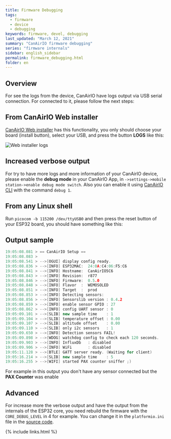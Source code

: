 ```yaml
---
title: Firmware Debugging
tags:
  - firmware
  - device
  - debugging
keywords: firmware, devel, debugging
last_updated: "March 12, 2021"
summary: "CanAirIO firmware debugging"
series: "firmware internals"
sidebar: english_sidebar
permalink: firmware_debugging.html
folder: en
---
```



## Overview

For see the logs from the device, CanAirIO have logs output via USB serial connection. For connected to it, please follow the next steps:

## From CanAirIO Web installer

[CanAirIO Web installer](https://canair.io/installer) has this functionality, you only should choose your board (install button), select your USB, and press the button **LOGS** like this:

![Web installer logs](/docs/images/web_installer_logs.gif)

## Increased verbose output

For try to have more logs and more information of your CanAirIO device, please enable the **debug mode** in your CanAirIO App, in `->settings->mobile station->enable debug mode switch`. Also you can enable it using [CanAirIO CLI](https://canair.io/docs/cli.html) with the command `debug 1`.

## From any Linux shell

Run `picocom -b 115200 /dev/ttyUSB0` and then press the reset button of your ESP32 board, you should have something like this:

## Output sample

```cpp
19:05:08.081 > == CanAirIO Setup ==
19:05:08.083 > 
19:05:08.541 > -->[OGUI] display config ready.
19:05:08.836 > -->[INFO] ESP32MAC:	24:0A:C4:06:F5:C6
19:05:08.841 > -->[INFO] Hostname:	CanAirIO5C6
19:05:08.843 > -->[INFO] Revision:	r877
19:05:08.846 > -->[INFO] Firmware:	0.5.0
19:05:08.848 > -->[INFO] Flavor  :	WEMOSOLED
19:05:08.851 > -->[INFO] Target  :	prod
19:05:08.853 > -->[INFO] Detecting sensors:
19:05:08.856 > -->[INFO] Sensorslib version	: 0.4.2
19:05:08.859 > -->[INFO] enable sensor GPIO	: 27
19:05:08.862 > -->[INFO] config UART sensor	: 0
19:05:09.101 > -->[SLIB] new sample time	: 1
19:05:09.104 > -->[SLIB] temperature offset	: 0.00
19:05:09.107 > -->[SLIB] altitude offset   	: 0.00
19:05:09.110 > -->[SLIB] only i2c sensors  	: 1
19:05:09.650 > -->[INFO] Detection sensors FAIL!
19:05:09.898 > -->[WDOG] watchdog config to check each 120 seconds.
19:05:09.903 > -->[INFO] InfluxDb	: disabled
19:05:09.906 > -->[INFO] WiFi    	: disabled
19:05:11.128 > -->[BTLE] GATT server ready. (Waiting for client)
19:05:16.214 > -->[SLIB] new sample time	: 5
19:05:16.255 > -->[WIFI] started PAX counter sniffer ;)
```

For example in this output you don't have any sensor connected but the **PAX Counter** was enable

## Advanced

For increase more the verbose output and have the output from the internals of the ESP32 core, you need rebuild the firmware with the `CORE_DEBUG_LEVEL` in 4 for example. You can change it in the `platformio.ini` file in the [source code](https://github.com/kike-canaries/canairio_firmware/blob/master/platformio.ini#L25).


{% include links.html %}

